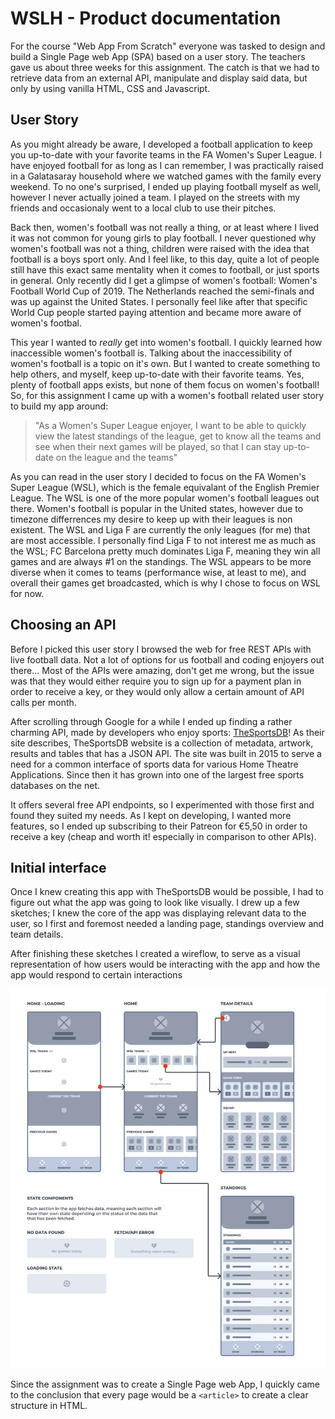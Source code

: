 # WSLH - Product documentation

For the course "Web App From Scratch" everyone was tasked to design and build a Single Page web App (SPA) based on a user story. The teachers gave us about three weeks for this assignment. The catch is that we had to retrieve data from an external API, manipulate and display said data, but only by using vanilla HTML, CSS and Javascript.

## User Story

As you might already be aware, I developed a football application to keep you up-to-date with your favorite teams in the FA Women's Super League. I have enjoyed football for as long as I can remember, I was practically raised in a Galatasaray household where we watched games with the family every weekend. To no one's surprised, I ended up playing football myself as well, however I never actually joined a team. I played on the streets with my friends and occasionaly went to a local club to use their pitches.

Back then, women's football was not really a thing, or at least where I lived it was not common for young girls to play football. I never questioned why women's football was not a thing, children were raised with the idea that football is a boys sport only. And I feel like, to this day, quite a lot of people still have this exact same mentality when it comes to football, or just sports in general. Only recently did I get a glimpse of women's football: Women's Football World Cup of 2019. The Netherlands reached the semi-finals and was up against the United States. I personally feel like after that specific World Cup people started paying attention and became more aware of women's footbal. 

This year I wanted to *really* get into women's football. I quickly learned how inaccessible women's football is. Talking about the inaccessibility of women's football is a topic on it's own. But I wanted to create something to help others, and myself, keep up-to-date with their favorite teams. Yes, plenty of football apps exists, but none of them focus on women's football! So, for this assignment I came up with a women's football related user story to build my app around:

> "As a Women's Super League enjoyer, I want to be able to quickly view the latest standings of the league, get to know all the teams and see when their next games will be played, so that I can stay up-to-date on the league and the teams"

As you can read in the user story I decided to focus on the FA Women's Super League (WSL), which is the female equivalant of the English Premier League. The WSL is one of the more popular women's football leagues out there. Women's football is popular in the United states, however due to timezone differrences my desire to keep up with their leagues is non existent. The WSL and Liga F are currently the only leagues (for me) that are most accessible. I personally find Liga F to not interest me as much as the WSL; FC Barcelona pretty much dominates Liga F, meaning they win all games and are always #1 on the standings. The WSL appears to be more diverse when it comes to teams (performance wise, at least to me), and overall their games get broadcasted, which is why I chose to focus on WSL for now.

## Choosing an API

Before I picked this user story I browsed the web for free REST APIs with live football data. Not a lot of options for us football and coding enjoyers out there... Most of the APIs were amazing, don't get me wrong, but the issue was that they would either require you to sign up for a payment plan in order to receive a key, or they would only allow a certain amount of API calls per month.  

After scrolling through Google for a while I ended up finding a rather charming API, made by developers who enjoy sports: [TheSportsDB](https://thesportsdb.com/)! As their site describes, TheSportsDB website is a collection of metadata, artwork, results and tables that has a JSON API. The site was built in 2015 to serve a need for a common interface of sports data for various Home Theatre Applications. Since then it has grown into one of the largest free sports databases on the net.

It offers several free API endpoints, so I experimented with those first and found they suited my needs. As I kept on developing, I wanted more features, so I ended up subscribing to their Patreon for €5,50 in order to receive a key (cheap and worth it! especially in comparison to other APIs).

## Initial interface

Once I knew creating this app with TheSportsDB would be possible, I had to figure out what the app was going to look like visually. I drew up a few sketches; I knew the core of the app was displaying relevant data to the user, so I first and foremost needed a landing page, standings overview and team details.

<!-- TOOD: image of sketches -->

After finishing these sketches I created a wireflow, to serve as a visual representation of how users would be interacting with the app and how the app would respond to certain interactions

![WSLH Wireflow](./assets/WSLH-wireflow.png)

Since the assignment was to create a Single Page web App, I quickly came to the conclusion that every page would be a `<article>` to create a clear structure in HTML.